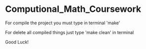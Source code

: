 # Computional_Math_Coursework
For compile the project you must type in terminal 'make'

For delete all compiled things just type 'make clean' in terminal

Good Luck!
